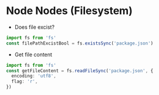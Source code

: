 # Node Nodes (Filesystem)

- Does file excist?

```ts
import fs from 'fs'
const filePathExcistBool = fs.existsSync('package.json')
```

- Get file content

```ts
import fs from 'fs'
const getFileContent = fs.readFileSync('package.json', {
  encoding: 'utf8',
  flag: 'r',
})
```
